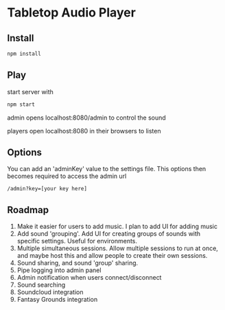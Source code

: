 Tabletop Audio Player
======


Install
------
```bash
npm install
```


Play
------
start server with
```bash
npm start
```

admin opens localhost:8080/admin to control the sound

players open localhost:8080 in their browsers to listen


Options
------

You can add an 'adminKey' value to the settings file. This options then becomes required to access the admin url

```
/admin?key=[your key here]
```


Roadmap
------

1. Make it easier for users to add music. I plan to add UI for adding music
2. Add sound 'grouping'. Add UI for creating groups of sounds with specific settings. Useful for environments.
3. Multiple simultaneous sessions. Allow multiple sessions to run at once, and maybe host this and allow people to create their own sessions.
4. Sound sharing, and sound 'group' sharing.
5. Pipe logging into admin panel
6. Admin notification when users connect/disconnect
7. Sound searching
8. Soundcloud integration
9. Fantasy Grounds integration
